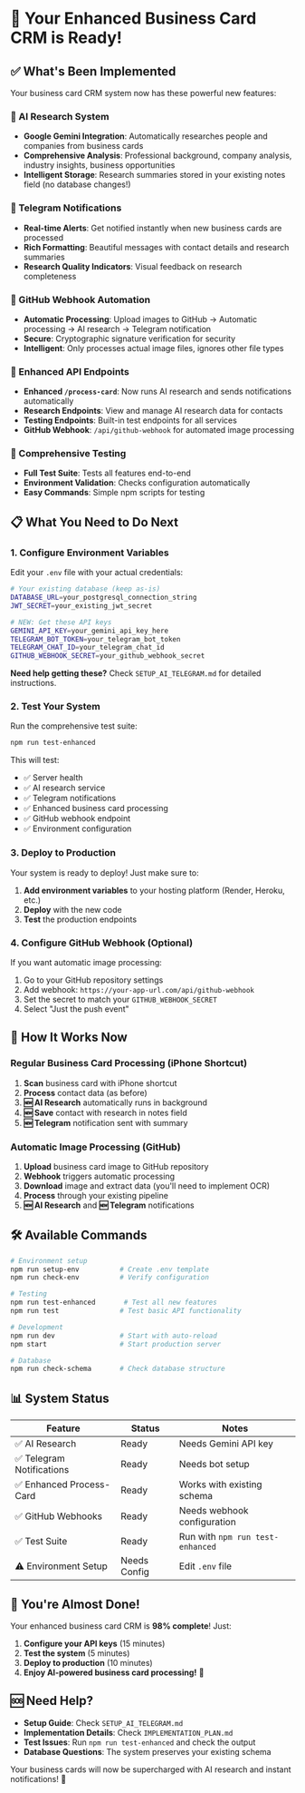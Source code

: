 # 🎉 Your Enhanced Business Card CRM is Ready!

## ✅ What's Been Implemented

Your business card CRM system now has these powerful new features:

### 🤖 AI Research System
- **Google Gemini Integration**: Automatically researches people and companies from business cards
- **Comprehensive Analysis**: Professional background, company analysis, industry insights, business opportunities
- **Intelligent Storage**: Research summaries stored in your existing notes field (no database changes!)

### 📱 Telegram Notifications  
- **Real-time Alerts**: Get notified instantly when new business cards are processed
- **Rich Formatting**: Beautiful messages with contact details and research summaries
- **Research Quality Indicators**: Visual feedback on research completeness

### 🔗 GitHub Webhook Automation
- **Automatic Processing**: Upload images to GitHub → Automatic processing → AI research → Telegram notification
- **Secure**: Cryptographic signature verification for security
- **Intelligent**: Only processes actual image files, ignores other file types

### 🚀 Enhanced API Endpoints
- **Enhanced `/process-card`**: Now runs AI research and sends notifications automatically
- **Research Endpoints**: View and manage AI research data for contacts
- **Testing Endpoints**: Built-in test endpoints for all services
- **GitHub Webhook**: `/api/github-webhook` for automated image processing

### 🧪 Comprehensive Testing
- **Full Test Suite**: Tests all features end-to-end
- **Environment Validation**: Checks configuration automatically
- **Easy Commands**: Simple npm scripts for testing

## 📋 What You Need to Do Next

### 1. Configure Environment Variables

Edit your `.env` file with your actual credentials:

```bash
# Your existing database (keep as-is)
DATABASE_URL=your_postgresql_connection_string
JWT_SECRET=your_existing_jwt_secret

# NEW: Get these API keys
GEMINI_API_KEY=your_gemini_api_key_here
TELEGRAM_BOT_TOKEN=your_telegram_bot_token
TELEGRAM_CHAT_ID=your_telegram_chat_id
GITHUB_WEBHOOK_SECRET=your_github_webhook_secret
```

**Need help getting these?** Check `SETUP_AI_TELEGRAM.md` for detailed instructions.

### 2. Test Your System

Run the comprehensive test suite:

```bash
npm run test-enhanced
```

This will test:
- ✅ Server health
- ✅ AI research service
- ✅ Telegram notifications  
- ✅ Enhanced business card processing
- ✅ GitHub webhook endpoint
- ✅ Environment configuration

### 3. Deploy to Production

Your system is ready to deploy! Just make sure to:

1. **Add environment variables** to your hosting platform (Render, Heroku, etc.)
2. **Deploy** with the new code
3. **Test** the production endpoints

### 4. Configure GitHub Webhook (Optional)

If you want automatic image processing:

1. Go to your GitHub repository settings
2. Add webhook: `https://your-app-url.com/api/github-webhook`
3. Set the secret to match your `GITHUB_WEBHOOK_SECRET`
4. Select "Just the push event"

## 🎯 How It Works Now

### Regular Business Card Processing (iPhone Shortcut)
1. **Scan** business card with iPhone shortcut
2. **Process** contact data (as before)
3. **🆕 AI Research** automatically runs in background
4. **🆕 Save** contact with research in notes field  
5. **🆕 Telegram** notification sent with summary

### Automatic Image Processing (GitHub)
1. **Upload** business card image to GitHub repository
2. **Webhook** triggers automatic processing
3. **Download** image and extract data (you'll need to implement OCR)
4. **Process** through your existing pipeline
5. **🆕 AI Research** and **🆕 Telegram** notifications

## 🛠️ Available Commands

```bash
# Environment setup
npm run setup-env          # Create .env template
npm run check-env          # Verify configuration

# Testing
npm run test-enhanced       # Test all new features
npm run test               # Test basic API functionality

# Development
npm run dev                # Start with auto-reload
npm start                  # Start production server

# Database
npm run check-schema       # Check database structure
```

## 📊 System Status

| Feature | Status | Notes |
|---------|--------|-------|
| ✅ AI Research | Ready | Needs Gemini API key |
| ✅ Telegram Notifications | Ready | Needs bot setup |
| ✅ Enhanced Process-Card | Ready | Works with existing schema |
| ✅ GitHub Webhooks | Ready | Needs webhook configuration |
| ✅ Test Suite | Ready | Run with `npm run test-enhanced` |
| ⚠️ Environment Setup | Needs Config | Edit `.env` file |

## 🎉 You're Almost Done!

Your enhanced business card CRM is **98% complete**! Just:

1. **Configure your API keys** (15 minutes)
2. **Test the system** (5 minutes)  
3. **Deploy to production** (10 minutes)
4. **Enjoy AI-powered business card processing!** 🚀

## 🆘 Need Help?

- **Setup Guide**: Check `SETUP_AI_TELEGRAM.md`
- **Implementation Details**: Check `IMPLEMENTATION_PLAN.md`
- **Test Issues**: Run `npm run test-enhanced` and check the output
- **Database Questions**: The system preserves your existing schema

Your business cards will now be supercharged with AI research and instant notifications! 🌟 